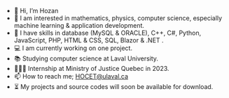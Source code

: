 - 👋 Hi, I’m Hozan
- 👀 I am interested in mathematics, physics, computer science, especially machine learning & application development.
- 🌱 I have skills in database (MySQL & ORACLE), C++, C#, Python, JavaScript, PHP, HTML & CSS, SQL, Blazor & .NET . 
- 💻 I am currently working on one project.
- 📚 Studying computer science at Laval University.
- 👨🏻‍💻 Internship at Ministry of Justice Quebec in 2023.
- 📫 How to reach me; HOCET@ulaval.ca
- ⏳ My projects and source codes will soon be available for download.


<!---
Hozan77/Hozan77 is a ✨ special ✨ repository because its `README.md` (this file) appears on your GitHub profile.
You can click the Preview link to take a look at your changes.
--->

